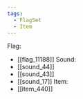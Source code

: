 ```yaml
---
tags:
  - FlagSet
  - Item
---
```

Flag:
- [[flag_11188]]
Sound:
- [[sound_44]]
- [[sound_43]]
- [[sound_17]]
Item:
- [[item_440]]
